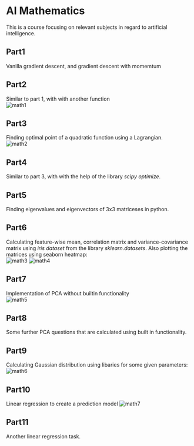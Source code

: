 # AI Mathematics    
This is a course focusing on relevant subjects in regard to artificial intelligence.

## Part1    
Vanilla gradient descent, and gradient descent with momemtum
## Part2
Similar to part 1, with with another function    
![math1](https://github.com/user-attachments/assets/68578573-72e3-4814-9a47-126201caa9bf)    
## Part3
Finding optimal point of a quadratic function using a Lagrangian.    
![math2](https://github.com/user-attachments/assets/dab02645-967f-4f9e-9543-bea17dcf68af)    
## Part4
Similar to part 3, with with the help of the library *scipy optimize*.
## Part5
Finding eigenvalues and eigenvectors of 3x3 matriceses in python.
## Part6    
Calculating feature-wise mean, correlation matrix and variance-covariance matrix using *iris dataset* from the library *sklearn.datasets*. Also plotting the matrices using seaborn heatmap:    
![math3](https://github.com/user-attachments/assets/32000523-7c17-43e9-8f5e-e4730190ed39)
![math4](https://github.com/user-attachments/assets/34bd3229-7eb3-48fe-9aa6-99d6440231cf)    
## Part7
Implementation of PCA without builtin functionality    
![math5](https://github.com/user-attachments/assets/188f1b84-e516-4a3f-984f-e75d9f242938)    
## Part8    
Some further PCA questions that are calculated using built in functionality.    
## Part9
Calculating Gaussian distribution using libaries for some given parameters:
![math6](https://github.com/user-attachments/assets/27bdadd2-daa9-41e2-af9f-d18ec6870ecb)    
## Part10
Linear regression to create a prediction model
![math7](https://github.com/user-attachments/assets/3a979143-9c18-441b-97de-3ab8180cd240)    
## Part11
Another linear regression task.
